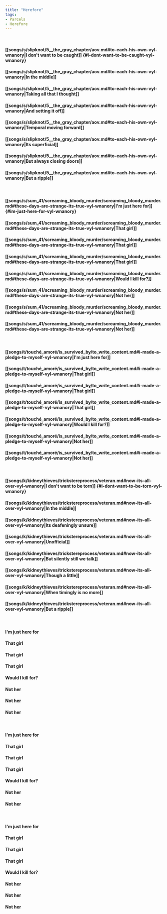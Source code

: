 ```yaml
---
title: "Herefore"
tags:
- Parcels
- Herefore
---
```

&nbsp;
#### [[songs/s/slipknot/5__the_gray_chapter/aov.md#to-each-his-own-vyl-wnanory|I don't want to be caught]] {#i-dont-want-to-be-caught-vyl-wnanory}
#### [[songs/s/slipknot/5__the_gray_chapter/aov.md#to-each-his-own-vyl-wnanory|In the middle]]
#### [[songs/s/slipknot/5__the_gray_chapter/aov.md#to-each-his-own-vyl-wnanory|Taking all that I thought]]
#### [[songs/s/slipknot/5__the_gray_chapter/aov.md#to-each-his-own-vyl-wnanory|And setting it off]]
#### [[songs/s/slipknot/5__the_gray_chapter/aov.md#to-each-his-own-vyl-wnanory|Temporal moving forward]]
#### [[songs/s/slipknot/5__the_gray_chapter/aov.md#to-each-his-own-vyl-wnanory|Its superficial]]
#### [[songs/s/slipknot/5__the_gray_chapter/aov.md#to-each-his-own-vyl-wnanory|But always closing doors]]
#### [[songs/s/slipknot/5__the_gray_chapter/aov.md#to-each-his-own-vyl-wnanory|But a ripple]]
&nbsp;
#### [[songs/s/sum_41/screaming_bloody_murder/screaming_bloody_murder.md#these-days-are-strange-its-true-vyl-wnanory|I'm just here for]] {#im-just-here-for-vyl-wnanory}
#### [[songs/s/sum_41/screaming_bloody_murder/screaming_bloody_murder.md#these-days-are-strange-its-true-vyl-wnanory|That girl]]
#### [[songs/s/sum_41/screaming_bloody_murder/screaming_bloody_murder.md#these-days-are-strange-its-true-vyl-wnanory|That girl]]
#### [[songs/s/sum_41/screaming_bloody_murder/screaming_bloody_murder.md#these-days-are-strange-its-true-vyl-wnanory|That girl]]
#### [[songs/s/sum_41/screaming_bloody_murder/screaming_bloody_murder.md#these-days-are-strange-its-true-vyl-wnanory|Would I kill for?]]
#### [[songs/s/sum_41/screaming_bloody_murder/screaming_bloody_murder.md#these-days-are-strange-its-true-vyl-wnanory|Not her]]
#### [[songs/s/sum_41/screaming_bloody_murder/screaming_bloody_murder.md#these-days-are-strange-its-true-vyl-wnanory|Not her]]
#### [[songs/s/sum_41/screaming_bloody_murder/screaming_bloody_murder.md#these-days-are-strange-its-true-vyl-wnanory|Not her]]
&nbsp;
#### [[songs/t/touché_amoré/is_survived_by/to_write_content.md#i-made-a-pledge-to-myself-vyl-wnanory|I'm just here for]]
#### [[songs/t/touché_amoré/is_survived_by/to_write_content.md#i-made-a-pledge-to-myself-vyl-wnanory|That girl]]
#### [[songs/t/touché_amoré/is_survived_by/to_write_content.md#i-made-a-pledge-to-myself-vyl-wnanory|That girl]]
#### [[songs/t/touché_amoré/is_survived_by/to_write_content.md#i-made-a-pledge-to-myself-vyl-wnanory|That girl]]
#### [[songs/t/touché_amoré/is_survived_by/to_write_content.md#i-made-a-pledge-to-myself-vyl-wnanory|Would I kill for?]]
#### [[songs/t/touché_amoré/is_survived_by/to_write_content.md#i-made-a-pledge-to-myself-vyl-wnanory|Not her]]
#### [[songs/t/touché_amoré/is_survived_by/to_write_content.md#i-made-a-pledge-to-myself-vyl-wnanory|Not her]]
&nbsp;
#### [[songs/k/kidneythieves/trickstereprocess/veteran.md#now-its-all-over-vyl-wnanory|I don't want to be torn]] {#i-dont-want-to-be-torn-vyl-wnanory}
#### [[songs/k/kidneythieves/trickstereprocess/veteran.md#now-its-all-over-vyl-wnanory|In the middle]]
#### [[songs/k/kidneythieves/trickstereprocess/veteran.md#now-its-all-over-vyl-wnanory|Its deafeningly unsure]]
#### [[songs/k/kidneythieves/trickstereprocess/veteran.md#now-its-all-over-vyl-wnanory|Unofficial]]
#### [[songs/k/kidneythieves/trickstereprocess/veteran.md#now-its-all-over-vyl-wnanory|But silently still we talk]]
#### [[songs/k/kidneythieves/trickstereprocess/veteran.md#now-its-all-over-vyl-wnanory|Though a little]]
#### [[songs/k/kidneythieves/trickstereprocess/veteran.md#now-its-all-over-vyl-wnanory|When timingly is no more]]
#### [[songs/k/kidneythieves/trickstereprocess/veteran.md#now-its-all-over-vyl-wnanory|But a ripple]]
&nbsp;
#### I'm just here for
#### That girl
#### That girl
#### That girl
#### Would I kill for?
#### Not her
#### Not her
#### Not her
&nbsp;
#### I'm just here for
#### That girl
#### That girl
#### That girl
#### Would I kill for?
#### Not her
#### Not her
&nbsp;
#### I'm just here for
#### That girl
#### That girl
#### That girl
#### Would I kill for?
#### Not her
#### Not her
#### Not her
